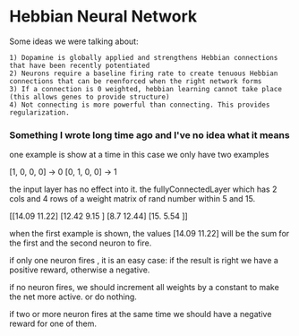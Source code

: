 # Hebbian Neural Network

Some ideas we were talking about:

    1) Dopamine is globally applied and strengthens Hebbian connections that have been recently potentiated
    2) Neurons require a baseline firing rate to create tenuous Hebbian connections that can be reenforced when the right network forms
    3) If a connection is 0 weighted, hebbian learning cannot take place (this allows genes to provide structure)
    4) Not connecting is more powerful than connecting. This provides regularization.


### Something I wrote long time ago and I've no idea what it means
one example is show at a time in this case we only have two examples

[1, 0, 0, 0] -> 0
[0, 1, 0, 0] -> 1

the input layer has no effect into it.
the fullyConnectedLayer which has 2 cols and 4 rows of a weight matrix of rand number within 5 and 15.

[[14.09    11.22]
 [12.42    9.15 ]
 [8.7      12.44]
 [15.      5.54 ]]

when the first example is shown, the values [14.09 11.22] will be the sum for the first and the second neuron to fire.

if only one neuron fires , it is an easy case:
if the result is right we have a positive reward, otherwise a negative.

if no neuron fires, we should increment all weights by a constant to make the net more active. or do nothing.

if two or more neuron fires at the same time we should have a negative reward for one of them.
